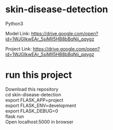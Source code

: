 # skin-disease-detection

Python3

Model Link: https://drive.google.com/open?id=1WJGIkwEAr_5siMll5HB8bBqNii_qqygz

Project Link: https://drive.google.com/open?id=1WJGIkwEAr_5siMll5HB8bBqNii_qqygz

# run this project

Download this repository
\
cd skin-disease-detection
\
export FLASK_APP=project
\
export FLASK_ENV=development
\
export FLASK_DEBUG=0
\
flask run
\
Open localhost:5000 in browser
